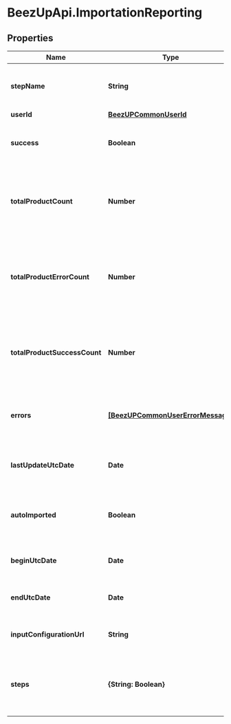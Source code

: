 # BeezUpApi.ImportationReporting

## Properties
Name | Type | Description | Notes
------------ | ------------- | ------------- | -------------
**stepName** | **String** | The last step name of the importation process | [optional] 
**userId** | [**BeezUPCommonUserId**](BeezUPCommonUserId.md) |  | [optional] 
**success** | **Boolean** | Indicate if the importation succeed or not. | [optional] 
**totalProductCount** | **Number** | Indicate the total product count detected in the catalog during the importation. | [optional] 
**totalProductErrorCount** | **Number** | Indicate the total product count in error detected in the catalog during the importation. | [optional] 
**totalProductSuccessCount** | **Number** | Indicate the total product count in success in the catalog during the importation. | [optional] 
**errors** | [**[BeezUPCommonUserErrorMessage]**](BeezUPCommonUserErrorMessage.md) | Indicate the error message list related to this importation. | [optional] 
**lastUpdateUtcDate** | **Date** | Indicate the last update UTC date of the reporting. | 
**autoImported** | **Boolean** | Indicate if this importation is an auto import or not. | [optional] 
**beginUtcDate** | **Date** | Indicate the begin UTC date of this importation. | 
**endUtcDate** | **Date** | Indicate the end UTC date of this importation. | [optional] 
**inputConfigurationUrl** | **String** | Indicate the input url of this importation. | [optional] 
**steps** | **{String: Boolean}** | Indicate the steps that have been passed during the importation process | 


